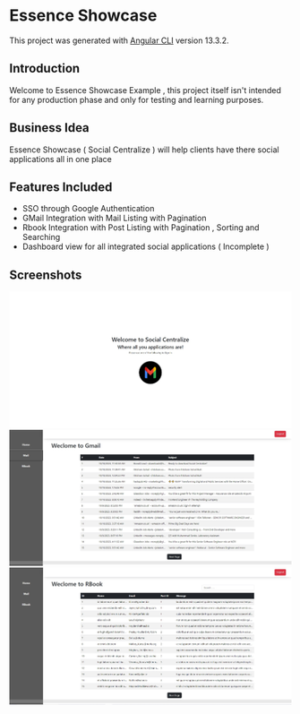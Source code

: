 # Essence Showcase

This project was generated with [Angular CLI](https://github.com/angular/angular-cli) version 13.3.2.

## Introduction

Welcome to Essence Showcase Example , this project itself isn't intended for any production phase and only for testing and learning purposes.

## Business Idea

Essence Showcase ( Social Centralize ) will help clients have there social applications all in one place

## Features Included

- SSO through Google Authentication
- GMail Integration with Mail Listing with Pagination
- Rbook Integration with Post Listing with Pagination , Sorting and Searching
- Dashboard view for all integrated social applications ( Incomplete )

## Screenshots

![login](src/assets/images/login.jpg)
![gmail feature](src/assets/images/gmail-list.jpg)
![rbook feature](src/assets/images/rbook-list.jpg)

